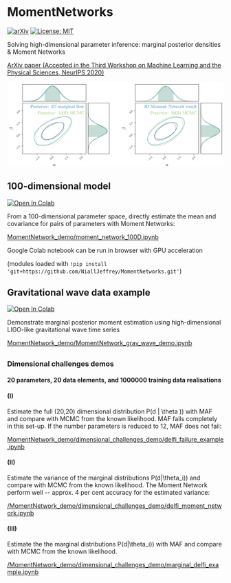 # MomentNetworks
[![arXiv](https://img.shields.io/badge/arXiv-2011.05991-b31b1b.svg)](https://arxiv.org/abs/2011.05991) [![License: MIT](https://img.shields.io/badge/License-MIT-yellow.svg)](https://opensource.org/licenses/MIT)

Solving high-dimensional parameter inference: marginal posterior densities & Moment Networks 

[ArXiv paper (Accepted in the Third Workshop on Machine Learning and the Physical Sciences, NeurIPS 2020)](https://arxiv.org/abs/2011.05991)

![readme_image](https://github.com/NiallJeffrey/MomentNetworks/blob/master/readme_plot.jpg)

## 100-dimensional model
[![Open In Colab](https://colab.research.google.com/assets/colab-badge.svg)](https://colab.research.google.com/github/NiallJeffrey/MomentNetworks/blob/master/MomentNetwork_demo/moment_network_100D.ipynb)

From a 100-dimensional parameter space, directly estimate the mean and covariance for pairs of parameters with Moment Networks:

[MomentNetwork_demo/moment_network_100D.ipynb](https://github.com/NiallJeffrey/MomentNetworks/blob/master/MomentNetwork_demo/moment_network_100D.ipynb)

Google Colab notebook can be run in browser with GPU acceleration

(modules loaded with `!pip install 'git+https://github.com/NiallJeffrey/MomentNetworks.git'`)

## Gravitational wave data example
[![Open In Colab](https://colab.research.google.com/assets/colab-badge.svg)](https://colab.research.google.com/github/NiallJeffrey/MomentNetworks/blob/master/MomentNetwork_demo/MomentNetwork_grav_wave_demo.ipynb)

Demonstrate marginal posterior moment estimation using high-dimensional LIGO-like gravitational wave time series

[MomentNetwork_demo/MomentNetwork_grav_wave_demo.ipynb](https://github.com/NiallJeffrey/MomentNetworks/blob/master/MomentNetwork_demo/MomentNetwork_grav_wave_demo.ipynb)


## 
### Dimensional challenges demos
#### 20 parameters, 20 data elements, and 1000000 training data realisations

#### (I)
Estimate the full (20,20) dimensional distribution P(d | \theta )) with MAF and compare with MCMC from the known likelihood. MAF fails completely in this set-up. If the number parameters is reduced to 12, MAF does not fail:

[MomentNetwork_demo/dimensional_challenges_demo/delfi_failure_example.ipynb](https://github.com/NiallJeffrey/MomentNetworks/blob/master/MomentNetwork_demo/dimensional_challenges_demo/delfi_failure_example.ipynb)

#### (II)
Estimate the variance of the marginal distributions P(d|\theta_i)) and compare with MCMC from the known likelihood. The Moment Network perform well --  approx. 4 per cent accuracy for the estimated variance: 

[/MomentNetwork_demo/dimensional_challenges_demo/delfi_moment_network.ipynb](https://github.com/NiallJeffrey/MomentNetworks/blob/master/MomentNetwork_demo/dimensional_challenges_demo/delfi_moment_network.ipynb)

#### (III)
Estimate the the marginal distributions P(d|\theta_i)) with MAF and compare with MCMC from the known likelihood. 

[/MomentNetwork_demo/dimensional_challenges_demo/marginal_delfi_example.ipynb](https://github.com/NiallJeffrey/MomentNetworks/blob/master/MomentNetwork_demo/dimensional_challenges_demo/marginal_delfi_example.ipynb)

